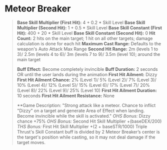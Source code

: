 # __Meteor Breaker__ #
> **Base Skill Multiplier (First Hit):** 4 + 0.2 * Skill Level
> **Base Skill Multiplier (Second Hit):** 1 + 0.5 * Skill Level
> **Base Skill Constant (First Hit):** 400 + 20 * Skill Level
> **Base Skill Constant (Second Hit):** 0
> **Hit Count:** 2 hits on the main target; 1 hit on all other targets; damage calculation is done for each hit
> **Maximum Cast Range:** Defaults to the weapon's Auto Attack Max Range
> **Second Hit Range:** 2m (levels 1 to 3)/ 2.5m (levels 4 to 6)/ 3m (levels 7 to 9)/ 3.5m (level 10); around the main target
>
> **Buff Effect:** Become completely invincible
> **Buff Duration:** 2 seconds OR until the user lands during the animation
> **First Hit Ailment:** Dizzy
> **First Hit Ailment Chance:** 2% (Level 1)/ 5% (Level 2)/ 7% (Level 3)/ 10% (Level 4)/ 12% (Level 5)/ 15% (Level 6)/ 17% (Level 7)/ 20% (Level 8)/ 22% (Level 9)/ 25% (Level 10)
> **First Hit Ailment Duration:** 10 seconds
> **First Hit Ailment Resistance:** None
>
> **Game Description: "Strong attack like a meteor. Chance to inflict "Dizzy" on a target and generate Area of Effect when landing. Become invincible while the skill is activated."
> *OHS Bonus:* Dizzy chance +75%
> *OHS Bonus:* Second Hit Skill Multiplier +(baseDEX/200)
> *THS Bonus:* First Hit Skill Multiplier +(2 + baseSTR/1000)
> Triple Thrust's Skill Constant buff is divided by 2
> Meteor Breaker’s center is the target's position while casting, so it may not deal damage if the target moves.
